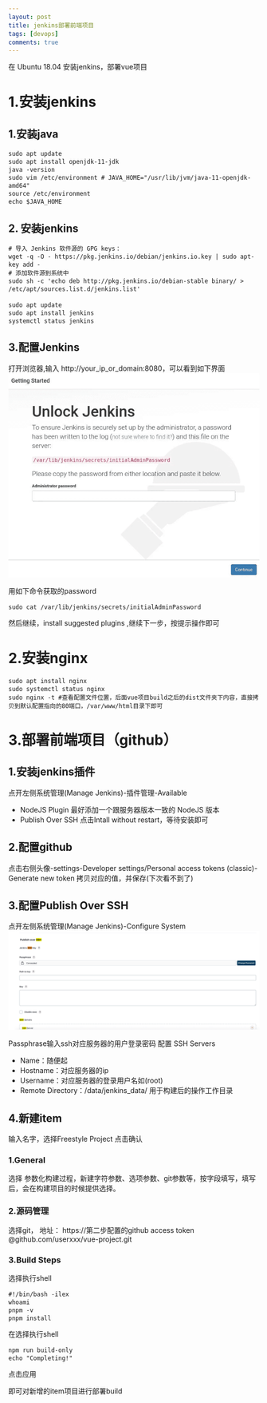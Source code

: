 ```yaml
---
layout: post
title: jenkins部署前端项目
tags: [devops]
comments: true
---
```

在 Ubuntu 18.04 安装jenkins，部署vue项目

# 1.安装jenkins
## 1.安装java
~~~
sudo apt update
sudo apt install openjdk-11-jdk
java -version
sudo vim /etc/environment # JAVA_HOME="/usr/lib/jvm/java-11-openjdk-amd64"
source /etc/environment
echo $JAVA_HOME
~~~
## 2. 安装jenkins
~~~
# 导入 Jenkins 软件源的 GPG keys：
wget -q -O - https://pkg.jenkins.io/debian/jenkins.io.key | sudo apt-key add -
# 添加软件源到系统中
sudo sh -c 'echo deb http://pkg.jenkins.io/debian-stable binary/ > /etc/apt/sources.list.d/jenkins.list'

sudo apt update
sudo apt install jenkins
systemctl status jenkins
~~~
## 3.配置Jenkins
打开浏览器,输入 http://your_ip_or_domain:8080，可以看到如下界面
![Crepe](../assets/img/2022-08-08-jenkins/getting-started.png)

用如下命令获取的password
~~~
sudo cat /var/lib/jenkins/secrets/initialAdminPassword
~~~
然后继续，install suggested plugins ,继续下一步，按提示操作即可

# 2.安装nginx

~~~
sudo apt install nginx
sudo systemctl status nginx
sudo nginx -t #查看配置文件位置，后面vue项目build之后的dist文件夹下内容，直接拷贝到默认配置指向的80端口，/var/www/html目录下即可
~~~

# 3.部署前端项目（github）
## 1.安装jenkins插件
点开左侧系统管理(Manage Jenkins)-插件管理-Available
* NodeJS Plugin 最好添加一个跟服务器版本一致的 NodeJS 版本
* Publish Over SSH 
点击Intall without restart，等待安装即可
## 2.配置github
点击右侧头像-settings-Developer settings/Personal access tokens (classic)-Generate new token 拷贝对应的值，并保存(下次看不到了)
## 3.配置Publish Over SSH 
点开左侧系统管理(Manage Jenkins)-Configure System
![Crepe](../assets/img/2022-08-08-jenkins/ssh.png)

Passphrase输入ssh对应服务器的用户登录密码
配置 SSH Servers
* Name：随便起
* Hostname：对应服务器的ip 
* Username：对应服务器的登录用户名如(root)
* Remote Directory：/data/jenkins_data/ 用于构建后的操作工作目录

## 4.新建item
输入名字，选择Freestyle Project 点击确认
### 1.General
选择 参数化构建过程，新建字符参数、选项参数、git参数等，按字段填写，填写后，会在构建项目的时候提供选择。
### 2.源码管理
选择git， 地址：
https://第二步配置的github access token @github.com/userxxx/vue-project.git

### 3.Build Steps
选择执行shell
~~~
#!/bin/bash -ilex 
whoami
pnpm -v
pnpm install
~~~
在选择执行shell
~~~
npm run build-only
echo "Completing!"
~~~

点击应用

即可对新增的item项目进行部署build

